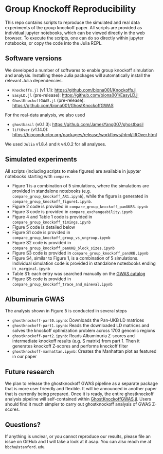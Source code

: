 # Group Knockoff Reproducibility

This repo contains scripts to reproduce the simulated and real data experiments of the group knockoff paper. All scripts are provided as individual jupyter notebooks, which can be viewed directly in the web browser. To execute the scripts, one can do so directly within jupyter notebooks, or copy the code into the Julia REPL. 

## Software versions

We developed a number of softwares to enable group knockoff simulation and analysis. Installing these Julia packages will automatically install the relevant Julia dependencies.

+ `Knockoffs.jl` (v1.1.1): https://github.com/biona001/Knockoffs.jl
+ `EasyLD.jl` (pre-release): https://github.com/biona001/EasyLD.jl
+ `GhostKnockoffGWAS.jl` (pre-release): https://github.com/biona001/GhostKnockoffGWAS

For the real-data analysis, we also used 

+ `ghostbasil` (v0.1.3): https://github.com/JamesYang007/ghostbasil
+ `liftOver` (v1.14.0): https://bioconductor.org/packages/release/workflows/html/liftOver.html

We used `Julia` v1.8.4 and `R` v4.0.2 for all analyses. 

## Simulated experiments

All scripts (including scripts to make figures) are available in jupyter notebooks starting with `compare`.

+ Figure 1 is a combination of 5 simulations, where the simulations are provided in standalone notebooks (e.g. `compare_group_knockoff_AR1.ipynb`), while the figure is generated in `compare_group_knockoff_figure1.ipynb`. 
+ Figure 2 code is provided in `compare_group_knockoff_panUKB3.ipynb`
+ Figure 3 code is provided in `compare_exchangeability.ipynb`
+ Figure 4 and Table 1 code is provided in `compare_group_knockoff_timings.ipynb`
+ Figure 5 code is detailed below
+ Figure S1 code is provided in `compare_group_knockoff_group_vs_ungroup.ipynb`
+ Figure S2 code is provided in `compare_group_knockoff_panUKB_block_sizes.ipynb`
+ Figure S3 code is provided in `compare_group_knockoff_panUKB.ipynb`
+ Figure S4, similar to Figure 1, is a combination of 5 simulations. Individual simulation code is provided in standalone notesbooks ending in `_marginal.ipynb`
+ Table S1: each entry was searched manually on the [GWAS catalog](https://www.ebi.ac.uk/gwas/)
+ Figure S5 code is provided in `compare_group_knockoff_trace_and_mineval.ipynb`

## Albuminuria GWAS

The analysis shown in Figure 5 is conducted in several steps

+ `ghostknockoff-part0.ipynb`: Downloads the Pan-UKB LD matrices 
+ `ghostknockoff-part1.ipynb`: Reads the downloaded LD matrices and solves the knockoff optimization problem across 1703 genomic regions 
+ `ghostknockoff-part2.ipynb`: Reads Albuminuria Z-scores and intermediate knockoff results (e.g. S matrix) from part 1. Then it generates knockoff Z-scores and performs knockoff filter
+ `ghostknockoff-manhattan.ipynb`: Creates the Manhattan plot as featured in our paper

## Future research

We plan to release the ghostknockoff GWAS pipeline as a separate package that is more user friendly and flexible. It will be announced in another paper that is currently being prepared. Once it is ready, the entire ghostknockoff analysis pipeline will self-contained within [GhostKnockoffGWAS.jl](https://github.com/biona001/GhostKnockoffGWAS). Users should find it much simpler to carry out ghostknockoff analysis of GWAS Z-scores. 

## Questions?

If anything is unclear, or you cannot reproduce our results, please file an issue on GitHub and I will take a look at it asap. You can also reach me at `bbchu@stanford.edu`.
